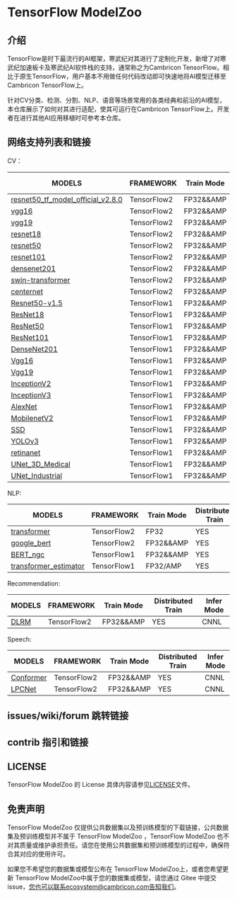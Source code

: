 # TensorFlow ModelZoo 

## 介绍

TensorFlow是时下最流行的AI框架，寒武纪对其进行了定制化开发，新增了对寒武纪加速板卡及寒武纪AI软件栈的支持，通常称之为Cambricon TensorFlow。相比于原生TensorFlow，用户基本不用做任何代码改动即可快速地将AI模型迁移至Cambricon TensorFlow上。

针对CV分类、检测、分割、NLP、语音等场景常用的各类经典和前沿的AI模型，本仓库展示了如何对其进行适配，使其可运行在Cambricon TensorFlow上。开发者在进行其他AI应用移植时可参考本仓库。


## 网络支持列表和链接

CV：

| MODELS | FRAMEWORK | Train Mode |Distributed Train| Infer  Mode
| ------------- | ------------- | ------------- | ------------- | ------------- | 
| [resnet50_tf_model_official_v2.8.0](tensorflow2/built-in/Classification/resnet50_tf_model_official_v2.8.0) | TensorFlow2|FP32&&AMP|YES| TFMM/CNNL |
| [vgg16](tensorflow2/built-in/Classification/common_networks) | TensorFlow2|FP32&&AMP |YES| TFMM/CNNL | 
| [vgg19](tensorflow2/built-in/Classification/common_networks) | TensorFlow2|FP32&&AMP | YES|TFMM/CNNL| 
| [resnet18](tensorflow2/built-in/Classification/common_networks) | TensorFlow2|FP32&&AMP | YES|TFMM/CNNL | 
| [resnet50](tensorflow2/built-in/Classification/common_networks) | TensorFlow2|FP32&&AMP | YES|TFMM/CNNL | 
| [resnet101](tensorflow2/built-in/Classification/common_networks) | TensorFlow2|FP32&&AMP | YES|TFMM/CNNL | 
| [densenet201](tensorflow2/built-in/Classification/common_networks) | TensorFlow2|FP32&&AMP | YES|TFMM/CNNL | 
| [swin-transformer](tensorflow2/built-in/Classification/swin-transformer/) | TensorFlow2|FP32&&AMP |YES| CNNL | 
| [centernet](tensorflow2/built-in/Detection/centernet) | TensorFlow2|FP32&&AMP | YES|TFMM/CNNL| 
| [Resnet50-v1.5](tensorflow/built-in/Classification/Resnet50-v1.5) | TensorFlow1|FP32&&AMP|YES|CNNL | 
| [ResNet18](tensorflow/built-in/Classification/common_networks) | TensorFlow1|FP32&&AMP | YES|CNNL | 
| [ResNet50](tensorflow/built-in/Classification/common_networks) | TensorFlow1|FP32&&AMP | YES|CNNL | 
| [ResNet101](tensorflow/built-in/Classification/common_networks) | TensorFlow1|FP32&&AMP | YES|CNNL | 
| [DenseNet201](tensorflow/built-in/Classification/common_networks) | TensorFlow1|FP32&&AMP | YES|CNNL | 
| [Vgg16](tensorflow/built-in/Classification/common_networks) | TensorFlow1|FP32&&AMP |YES| CNNL | 
| [Vgg19](tensorflow/built-in/Classification/common_networks) | TensorFlow1|FP32&&AMP |YES| CNNL | 
| [InceptionV2](tensorflow/built-in/Classification/common_networks) | TensorFlow1|FP32&&AMP |YES| CNNL | 
| [InceptionV3](tensorflow/built-in/Classification/common_networks) | TensorFlow1|FP32&&AMP |YES| CNNL | 
| [AlexNet](tensorflow/built-in/Classification/common_networks) | TensorFlow1|FP32&&AMP |YES| CNNL | 
| [MobilenetV2](tensorflow/built-in/Classification/common_networks) | TensorFlow1|FP32&&AMP |YES| CNNL | 
| [SSD](tensorflow/built-in/Detection/SSD) | TensorFlow1|FP32&&AMP |YES| CNNL | 
| [YOLOv3](tensorflow/built-in/Detection/YOLOv3) | TensorFlow1|FP32&&AMP |YES| CNNL | 
| [retinanet](tensorflow/built-in/Detection/retinanet) | TensorFlow1|FP32&&AMP |YES| CNNL | 
| [UNet_3D_Medical](tensorflow/built-in/Segmentation/UNet_3D_Medical) | TensorFlow1|FP32&&AMP |YES| CNNL | 
| [UNet_Industrial](tensorflow/built-in/Segmentation/UNet_Industrial) | TensorFlow1|FP32&&AMP |YES| CNNL | 

NLP:

| MODELS | FRAMEWORK | Train Mode |Distributed Train| Infer  Mode
| ------------- | ------------- | ------------- | ------------- | ------------- | 
| [transformer](tensorflow2/built-in/NaturalLanguageProcessing/transformer) | TensorFlow2|FP32 | YES | TFMM/CNNL |
| [google_bert](tensorflow2/built-in/NaturalLanguageProcessing/google_bert) | TensorFlow2|FP32&&AMP | YES | TFMM/CNNL | 
| [BERT_ngc](tensorflow/built-in/NaturalLanguageProcessing/BERT_ngc) | TensorFlow1|FP32&&AMP | YES | CNNL |
| [transformer_estimator](tensorflow/built-in/NaturalLanguageProcessing/Transformer/transformer_estimator/) | TensorFlow1|FP32/AMP | YES | CNNL |

Recommendation:

| MODELS | FRAMEWORK | Train Mode |Distributed Train| Infer  Mode
| ------------- | ------------- | ------------- | ------------- | ------------- | 
| [DLRM](tensorflow2/built-in/Recommendation/DLRM) | TensorFlow2|FP32&&AMP | YES | CNNL|

Speech:

| MODELS | FRAMEWORK | Train Mode |Distributed Train| Infer  Mode
| ------------- | ------------- | ------------- | ------------- | ------------- | 
| [Conformer](tensorflow2/built-in/ASR/Conformer) | TensorFlow2|FP32&&AMP|YES| CNNL |
| [LPCNet](tensorflow2/built-in/TTS/LPCNet) | TensorFlow2|FP32&&AMP|YES| CNNL |




## issues/wiki/forum 跳转链接

## contrib 指引和链接

## LICENSE

TensorFlow ModelZoo  的 License 具体内容请参见[LICENSE](LICENSE)文件。

## 免责声明

TensorFlow ModelZoo 仅提供公共数据集以及预训练模型的下载链接，公共数据集及预训练模型并不属于 TensorFlow ModelZoo ，TensorFlow ModelZoo  也不对其质量或维护承担责任。请您在使用公共数据集和预训练模型的过程中，确保符合其对应的使用许可。

如果您不希望您的数据集或模型公布在 TensorFlow ModelZoo上，或者您希望更新 TensorFlow ModelZoo中属于您的数据集或模型，请您通过 Gitee 中提交 issue，您也可以联系ecosystem@cambricon.com告知我们。

